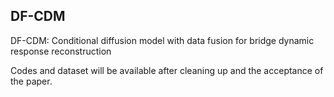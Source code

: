 ## DF-CDM
DF-CDM: Conditional diffusion model with data fusion for bridge dynamic response reconstruction

Codes and dataset will be available after cleaning up and the acceptance of the paper.
